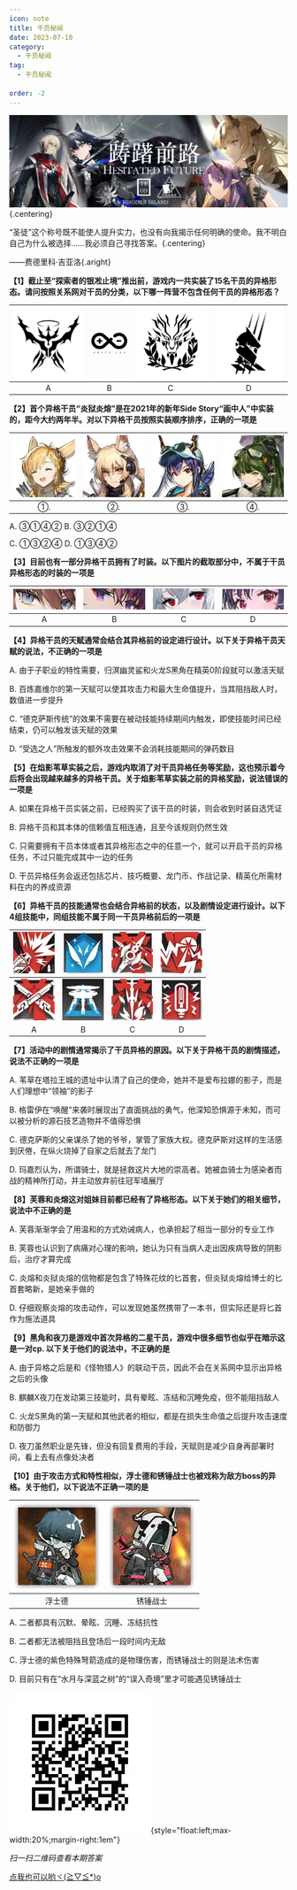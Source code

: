 ```yaml
---
icon: note
title: 干员秘闻
date: 2023-07-10
category:
  - 干员秘闻
tag:
  - 干员秘闻

order: -2
---
```


![](./res/ope_sec/topic.webp) {.centering}

“圣徒”这个称号既不能使人提升实力，也没有向我揭示任何明确的使命。我不明白自己为什么被选择……我必须自己寻找答案。{.centering}

——费德里科·吉亚洛{.aright}

<!-- more -->

**【1】截止至“探索者的银凇止境”推出前，游戏内一共实装了15名干员的异格形态。请问按照关系网对干员的分类，以下哪一阵营不包含任何干员的异格形态？**

| ![](./res/ope_sec/q1_1.webp) | ![](./res/ope_sec/q1_2.webp) | ![](./res/ope_sec/q1_3.webp) | ![](./res/ope_sec/q1_4.webp) |
| :---: | :---: | :---: | :---: |
| A | B | C | D |

**【2】首个异格干员“炎狱炎熔”是在2021年的新年Side Story“画中人”中实装的，距今大约两年半。对以下异格干员按照实装顺序排序，正确的一项是**

| ![](./res/ope_sec/q2_1.webp) | ![](./res/ope_sec/q2_2.webp) | ![](./res/ope_sec/q2_3.webp) | ![](./res/ope_sec/q2_4.webp) |
| :---: | :---: | :---: | :---: |
| ①. | ②. | ③. | ④. |

A. ③①④②	B. ③②①④

C. ①③②④	D. ①③④②

**【3】目前也有一部分异格干员拥有了时装。以下图片的截取部分中，不属于干员异格形态的时装的一项是**

| ![](./res/ope_sec/q3_1.webp) | ![](./res/ope_sec/q3_2.webp) | ![](./res/ope_sec/q3_3.webp) | ![](./res/ope_sec/q3_4.webp) |
| :---: | :---: | :---: | :---: |
| A | B | C | D |

**【4】异格干员的天赋通常会结合其异格前的设定进行设计。以下关于异格干员天赋的说法，不正确的一项是**

A. 由于子职业的特性需要，归溟幽灵鲨和火龙S黑角在精英0阶段就可以激活天赋

B. 百炼嘉维尔的第一天赋可以使其攻击力和最大生命值提升，当其阻挡敌人时，数值进一步提升

C. “德克萨斯传统”的效果不需要在被动技能持续期间内触发，即使技能时间已经结束，仍可以触发该天赋的效果

D. “受选之人”所触发的额外攻击效果不会消耗技能期间的弹药数目

**【5】在焰影苇草实装之后，游戏内取消了对干员异格任务等奖励，这也预示着今后将会出现越来越多的异格干员。关于焰影苇草实装之前的异格奖励，说法错误的一项是**

A. 如果在异格干员实装之前，已经购买了该干员的时装，则会收到时装自选凭证

B. 异格干员和其本体的信赖值互相连通，且至今该规则仍然生效

C. 只需要拥有干员本体或者其异格形态之中的任意一个，就可以开启干员的异格任务，不过只能完成其中一边的任务

D. 干员异格任务会返还包括芯片、技巧概要、龙门币、作战记录、精英化所需材料在内的养成资源

**【6】异格干员的技能通常也会结合异格前的状态，以及剧情设定进行设计。以下4组技能中，同组技能不属于同一干员异格前后的一项是**

| ![](./res/ope_sec/q6_1.webp) | ![](./res/ope_sec/q6_3.webp) | ![](./res/ope_sec/q6_5.webp) | ![](./res/ope_sec/q6_7.webp) |
| :---: | :---: | :---: | :---: |
| ![](./res/ope_sec/q6_2.webp) | ![](./res/ope_sec/q6_4.webp) | ![](./res/ope_sec/q6_6.webp) | ![](./res/ope_sec/q6_8.webp) |
| A | B | C | D |

**【7】活动中的剧情通常揭示了干员异格的原因。以下关于异格干员的剧情描述，说法不正确的一项是**

A. 苇草在塔拉王城的遗址中认清了自己的使命，她并不是爱布拉娜的影子，而是人们理想中“领袖”的影子

B. 格雷伊在“唤醒”来袭时展现出了直面挑战的勇气，他深知恐惧源于未知，而可以被分析的源石技艺造物并不值得恐惧

C. 德克萨斯的父亲谋杀了她的爷爷，掌管了家族大权。德克萨斯对这样的生活感到厌倦，在纵火烧掉了自家之后就去了龙门

D. 玛嘉烈认为，所谓骑士，就是拯救这片大地的崇高者。她被血骑士为感染者而战的精神所打动，并主动放弃前往冠军墙展厅

**【8】芙蓉和炎熔这对姐妹目前都已经有了异格形态。以下关于她们的相关细节，说法中不正确的是**

A. 芙蓉渐渐学会了用温和的方式劝诫病人，也承担起了相当一部分的专业工作

B. 芙蓉也认识到了病痛对心理的影响，她认为只有当病人走出因疾病导致的阴影后，治疗才算完成

C. 炎熔和炎狱炎熔的信物都是包含了特殊花纹的匕首套，但炎狱炎熔给博士的匕首套略新，是她亲手做的

D. 仔细观察炎熔的攻击动作，可以发现她虽然携带了一本书，但实际还是将匕首作为施法道具

**【9】黑角和夜刀是游戏中首次异格的二星干员，游戏中很多细节也似乎在暗示这是一对cp. 以下关于他们的说法中，不正确的是**

A. 由于异格之后是和《怪物猎人》的联动干员，因此不会在关系网中显示出异格之后的头像

B. 麒麟X夜刀在发动第三技能时，具有晕眩、冻结和沉睡免疫，但不能阻挡敌人

C. 火龙S黑角的第一天赋和其他武者的相似，都是在损失生命值之后提升攻击速度和防御力

D. 夜刀虽然职业是先锋，但没有回复费用的手段，天赋则是减少自身再部署时间，看上去有点像处决者

**【10】由于攻击方式和特性相似，浮士德和锈锤战士也被戏称为敌方boss的异格。关于他们，以下说法不正确一项的是**

| ![](./res/ope_sec/q10_1.webp) | ![](./res/ope_sec/q10_2.webp) 
| :---: | :---: |
| 浮士德 | 锈锤战士 |

A. 二者都具有沉默、晕眩、沉睡、冻结抗性

B. 二者都无法被阻挡且登场后一段时间内无敌

C. 浮士德的紫色特殊弩箭造成的是物理伤害，而锈锤战士的则是法术伤害

D. 目前只有在“水月与深蓝之树”的“误入奇境”里才可能遇见锈锤战士

![](./res/ope_sec/answer.webp){style="float:left;max-width:20%;margin-right:1em"}

*扫一扫二维码查看本期答案*

[点我也可以哟ヾ(≧▽≦*)o](https://www.wjx.cn/vm/wFUMNTr.aspx)<eod />

<FakeAds />
